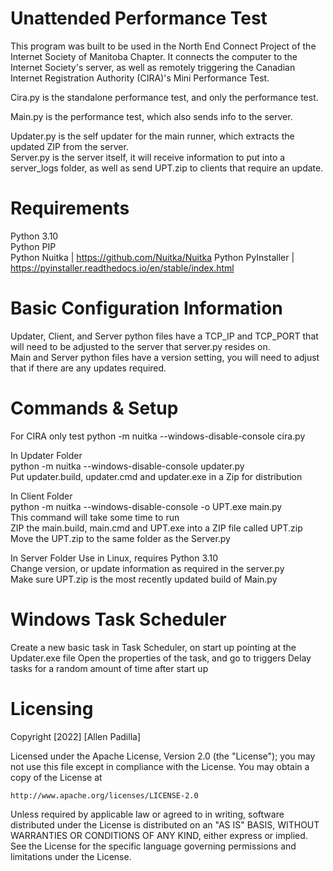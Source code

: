 # Unattended Performance Test
This program was built to be used in the North End Connect Project of the Internet Society of Manitoba Chapter.
It connects the computer to the Internet Society's server, as well as remotely triggering the Canadian Internet Registration Authority (CIRA)'s Mini Performance Test.

Cira.py is the standalone performance test, and only the performance test.  

Main.py is the performance test, which also sends info to the server.

Updater.py is the self updater for the main runner, which extracts the updated ZIP from the server.  
Server.py is the server itself, it will receive information to put into a server_logs folder, as well as send UPT.zip to clients that require an update.  

# Requirements
Python 3.10  
Python PIP  
Python Nuitka | https://github.com/Nuitka/Nuitka 
Python PyInstaller | https://pyinstaller.readthedocs.io/en/stable/index.html  
  
# Basic Configuration Information
Updater, Client, and Server python files have a TCP_IP and TCP_PORT that will need to be adjusted to the server that server.py resides on.  
Main and Server python files have a version setting, you will need to adjust that if there are any updates required.  

# Commands & Setup
For CIRA only test
python -m nuitka --windows-disable-console cira.py

In Updater Folder  
python -m nuitka --windows-disable-console updater.py  
Put updater.build, updater.cmd and updater.exe in a Zip for distribution

In Client Folder  
python -m nuitka --windows-disable-console -o UPT.exe main.py  
This command will take some time to run  
ZIP the main.build, main.cmd and UPT.exe into a ZIP file called UPT.zip
Move the UPT.zip to the same folder as the Server.py

In Server Folder
Use in Linux, requires Python 3.10  
Change version, or update information as required in the server.py  
Make sure UPT.zip is the most recently updated build of Main.py

# Windows Task Scheduler
Create a new basic task in Task Scheduler, on start up pointing at the Updater.exe file
Open the properties of the task, and go to triggers
Delay tasks for a random amount of time after start up

# Licensing
Copyright [2022] [Allen Padilla]

Licensed under the Apache License, Version 2.0 (the "License");
you may not use this file except in compliance with the License.
You may obtain a copy of the License at

    http://www.apache.org/licenses/LICENSE-2.0

Unless required by applicable law or agreed to in writing, software
distributed under the License is distributed on an "AS IS" BASIS,
WITHOUT WARRANTIES OR CONDITIONS OF ANY KIND, either express or implied.
See the License for the specific language governing permissions and
limitations under the License.
